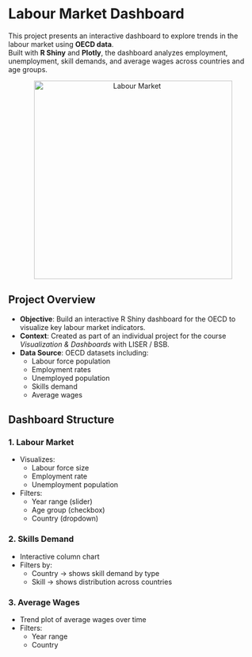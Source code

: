 # Labour Market Dashboard
This project presents an interactive dashboard to explore trends in the labour market using **OECD data**.  
Built with **R Shiny** and **Plotly**, the dashboard analyzes employment, unemployment, skill demands, and average wages across countries and age groups.

<p align="center">
  <img src="https://cdn.corporatefinanceinstitute.com/assets/labor-market.jpeg" 
       alt="Labour Market" 
       width="400"/>
</p>


## Project Overview
- **Objective**: Build an interactive R Shiny dashboard for the OECD to visualize key labour market indicators.
- **Context**: Created as part of an individual project for the course *Visualization & Dashboards* with LISER / BSB.
- **Data Source**: OECD datasets including:
  - Labour force population
  - Employment rates
  - Unemployed population
  - Skills demand
  - Average wages


## Dashboard Structure
### 1. **Labour Market**
- Visualizes:
  - Labour force size
  - Employment rate
  - Unemployment population
- Filters:
  - Year range (slider)
  - Age group (checkbox)
  - Country (dropdown)

### 2. **Skills Demand**
- Interactive column chart
- Filters by:
  - Country → shows skill demand by type
  - Skill → shows distribution across countries

### 3. **Average Wages**
- Trend plot of average wages over time
- Filters:
  - Year range
  - Country
